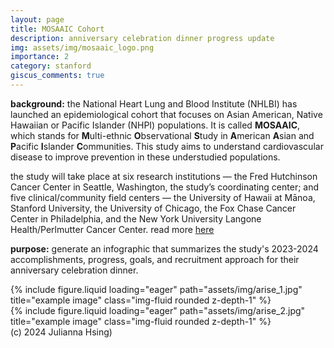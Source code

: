 ```yaml
---
layout: page
title: MOSAAIC Cohort
description: anniversary celebration dinner progress update
img: assets/img/mosaaic_logo.png
importance: 2
category: stanford
giscus_comments: true
---
```

**background:** the National Heart Lung and Blood Institute (NHLBI) has launched an epidemiological cohort that focuses on Asian American, Native Hawaiian or Pacific Islander (NHPI) populations. It is called **MOSAAIC**, which stands for **M**ulti-ethnic **O**bservational **S**tudy in **A**merican **A**sian and **P**acific **I**slander **C**ommunities. This study aims to understand cardiovascular disease to improve prevention in these understudied populations.

the study will take place at six research institutions — the Fred Hutchinson Cancer Center in Seattle, Washington, the study’s coordinating center; and five clinical/community field centers — the University of Hawaii at Mānoa, Stanford University, the University of Chicago, the Fox Chase Cancer Center in Philadelphia, and the New York University Langone Health/Perlmutter Cancer Center. read more [here](https://www.nhlbi.nih.gov/news/2024/new-nhlbi-study-focuses-asian-americans-native-hawaiians-and-pacific-islanders)

**purpose:** generate an infographic that summarizes the study's 2023-2024 accomplishments, progress, goals, and recruitment approach for their anniversary celebration dinner.

<div class="row">
    <div class="col-sm mt-3 mt-md-0">
        {% include figure.liquid loading="eager" path="assets/img/arise_1.jpg" title="example image" class="img-fluid rounded z-depth-1" %}
    </div>
    <div class="col-sm mt-3 mt-md-0">
        {% include figure.liquid loading="eager" path="assets/img/arise_2.jpg" title="example image" class="img-fluid rounded z-depth-1" %}
    </div>
</div>
<div class="caption">
    (c) 2024 Julianna Hsing)
</div>

